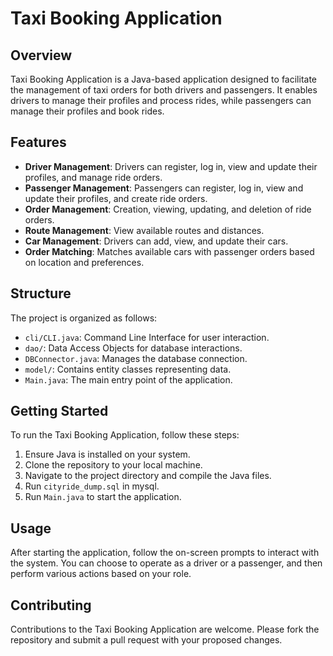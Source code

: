 # Taxi Booking Application

## Overview
Taxi Booking Application is a Java-based application designed to facilitate the management of taxi orders for both drivers and passengers. It enables drivers to manage their profiles and process rides, while passengers can manage their profiles and book rides.

## Features
- **Driver Management**: Drivers can register, log in, view and update their profiles, and manage ride orders.
- **Passenger Management**: Passengers can register, log in, view and update their profiles, and create ride orders.
- **Order Management**: Creation, viewing, updating, and deletion of ride orders.
- **Route Management**: View available routes and distances.
- **Car Management**: Drivers can add, view, and update their cars.
- **Order Matching**: Matches available cars with passenger orders based on location and preferences.

## Structure
The project is organized as follows:
- `cli/CLI.java`: Command Line Interface for user interaction.
- `dao/`: Data Access Objects for database interactions.
- `DBConnector.java`: Manages the database connection.
- `model/`: Contains entity classes representing data.
- `Main.java`: The main entry point of the application.

## Getting Started
To run the Taxi Booking Application, follow these steps:
1. Ensure Java is installed on your system.
2. Clone the repository to your local machine.
3. Navigate to the project directory and compile the Java files.
4. Run `cityride_dump.sql` in mysql.
5. Run `Main.java` to start the application.

## Usage
After starting the application, follow the on-screen prompts to interact with the system. You can choose to operate as a driver or a passenger, and then perform various actions based on your role.

## Contributing
Contributions to the Taxi Booking Application are welcome. Please fork the repository and submit a pull request with your proposed changes.
